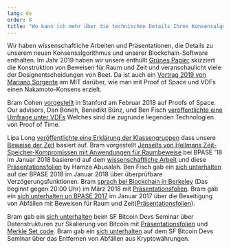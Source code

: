 ```yaml
---
lang: de
order: 8
title: "Wo kann ich mehr über die technischen Details Ihres Konsensalgorithmus erfahren?"
---
```


Wir haben wissenschaftliche Arbeiten und Präsentationen, die Details zu unserem neuen Konsensalgorithmus und unserer Blockchain-Software enthalten.
Im Jahr 2019 haben wir unsere enthüllt [Grünes Papier](https://www.beetnetwork.org/assets/BeetGreenPaper.pdf) skizziert die Konstruktion von Beweisen für Raum und Zeit und veranschaulicht viele der Designentscheidungen von Beet.
Da ist auch ein [Vortrag 2019 von Mariano Sorgente](https://youtu.be/_075bzQPooU) am MIT darüber, wie man mit Proof of Space und VDFs einen Nakamoto-Konsens erzielt.

Bram Cohen [vorgestellt](https://www.youtube.com/watch?v=2Zlcgt8FVz4) in Stanford am Februar 2018 auf Proofs of Space. Our advisors, Dan Boneh, Benedikt Bünz, und Ben Fisch [veröffentlichte eine Umfrage unter VDFs](https://eprint.iacr.org/2018/712.pdf) Welches sind die zugrunde liegenden Technologien von Proof of Time.

Lipa Long [veröffentlichte eine Erklärung der Klassengruppen](https://github.com/Beet-Network/vdf-competition/blob/master/classgroups.pdf) dass unsere [Beweise der Zeit](https://eprint.iacr.org/2018/627.pdf) basiert auf. Bram vorgestellt [Jenseits von Hellmans Zeit-Speicher-Kompromissen mit Anwendungen für Raumbeweise](https://www.youtube.com/watch?v=iqxkO7C-cyk) bei BPASE '18 im Januar 2018 basierend auf dem [wissenschaftliche Arbeit](https://eprint.iacr.org/2017/893) und diese [Präsentationsfolien](https://view.publitas.com/beet-network/pbase18slides/page/1) by Hamza Abusalah. Ben Fisch gab ein [sich unterhalten](https://www.youtube.com/watch?v=qUoagL7OZ1k&feature=youtu.be) auf der BPASE 2018 im Januar 2018 über überprüfbare Verzögerungsfunktionen. Bram [sprach bei Blockchain in Berkeley](https://www.facebook.com/BlockchainatBerkeley/videos/2006069823011271/) (Das beginnt gegen 20:00 Uhr) im März 2018 mit [Präsentationsfolien](https://cyber.stanford.edu/sites/g/files/sbiybj9936/f/bramcohen.pdf). Bram gab ein [sich unterhalten un BPASE 2017](https://www.youtube.com/watch?v=aYG0NxoG7yw) im Januar 2017 über die Beseitigung von Abfällen mit Beweisen für Raum und Zeit([Präsentationsfolien](https://cyber.stanford.edu/sites/g/files/sbiybj9936/f/bramcohen.pdf)).

Bram gab ein [sich unterhalten](https://www.youtube.com/watch?v=zZaB4hM8SQ4) beim SF Bitcoin Devs Seminar über Datenstrukturen zur Skalierung von Bitcoin mit [Präsentationsfolien](https://view.publitas.com/beet-network/bitcoin_data_structures/) und [Merkle Set code](https://github.com/bramcohen/MerkleSet). Bram gab ein [sich unterhalten](https://www.youtube.com/watch?v=zZaB4hM8SQ4) auf dem SF Bitcoin Devs Seminar über das Entfernen von Abfällen aus Kryptowährungen.
